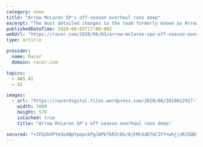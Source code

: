 ```yaml
---
category: news
title: "Arrow McLaren SP's off-season overhaul runs deep"
excerpt: "The most detailed changes to the team formerly known as Arrow SPM won’t be found on the race track. In the blended houses of the outfit founded by Sam Schmidt, co-owned by Ric Peterson, and"
publishedDateTime: 2020-06-03T17:00:00Z
webUrl: "https://racer.com/2020/06/03/arrow-mclaren-sps-off-season-overhaul-runs-deep/"
type: article

provider:
  name: Racer
  domain: racer.com

topics:
  - AWS AI
  - AI

images:
  - url: "https://racerdigital.files.wordpress.com/2020/06/1018012927-lat-20200212-cantrell-20-cota-1024.jpg?w=1000&h=576&crop=1"
    width: 1000
    height: 576
    isCached: true
    title: "Arrow McLaren SP's off-season overhaul runs deep"

secured: "+ZFQ3kVPYm3o4BpYpopckPgJAPbTkR2cDG/8jFMckdD7GCIFf+whjjzRJ5QBsZMHzgCRbsoi3ABSN3/x5A5FZogbxiOac6EpCFZvOuO+Rd4liB5aD10qlkw6EJl1yHaQF6LfPl+nE9ePDLDQA7i4TUSgmM73jeO9X3VGY0qc7wDE6HjauasyXgg70aWyI+3I3IZzR8M42In+qBxmu6WxhnbzK3D0W7IXcR3+eI2Ute5cNAW+MHvkfFuA00DNWvl2+rCaTdF9Uwo6O2EeQ+2sB6SGVSFWpQWGeo+heeavOR9rY9bbTPTaB2bhq1VKlBBe;3oAGAm6xtcmjhP/BHipwJw=="
---
```


